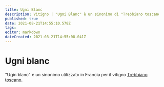 ```yaml
---
title: Ugni Blanc
description: Vitigno | "Ugni Blanc" è un sinonimo di "Trebbiano toscano"
published: true
date: 2021-08-21T14:55:10.578Z
tags: 
editor: markdown
dateCreated: 2021-08-21T14:55:08.041Z
---
```


# Ugni blanc

"Ugin blanc" è un sinonimo utilizzato in Francia per il vitigno [Trebbiano toscano](/vitigni/Italia/trebbiano-toscano).